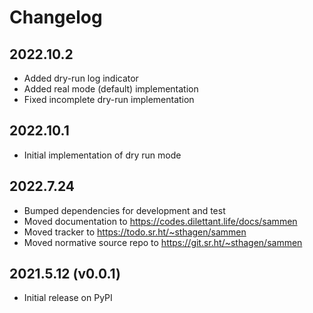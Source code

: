 # Changelog

## 2022.10.2

* Added dry-run log indicator
* Added real mode (default) implementation
* Fixed incomplete dry-run implementation

## 2022.10.1

* Initial implementation of dry run mode

## 2022.7.24

* Bumped dependencies for development and test
* Moved documentation to https://codes.dilettant.life/docs/sammen
* Moved tracker to https://todo.sr.ht/~sthagen/sammen
* Moved normative source repo to https://git.sr.ht/~sthagen/sammen

## 2021.5.12 (v0.0.1)

* Initial release on PyPI
